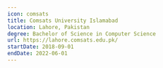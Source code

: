 ```yaml
---
icon: comsats
title: Comsats University Islamabad
location: Lahore, Pakistan
degree: Bachelor of Science in Computer Science
url: https://lahore.comsats.edu.pk/
startDate: 2018-09-01
endDate: 2022-06-01
---
```



